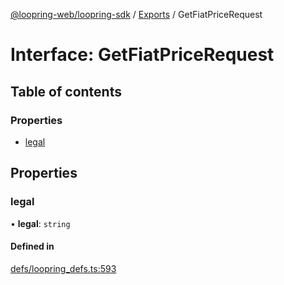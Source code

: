 [@loopring-web/loopring-sdk](../README.md) / [Exports](../modules.md) / GetFiatPriceRequest

# Interface: GetFiatPriceRequest

## Table of contents

### Properties

- [legal](GetFiatPriceRequest.md#legal)

## Properties

### legal

• **legal**: `string`

#### Defined in

[defs/loopring_defs.ts:593](https://github.com/Loopring/loopring_sdk/blob/d5fca11/src/defs/loopring_defs.ts#L593)
